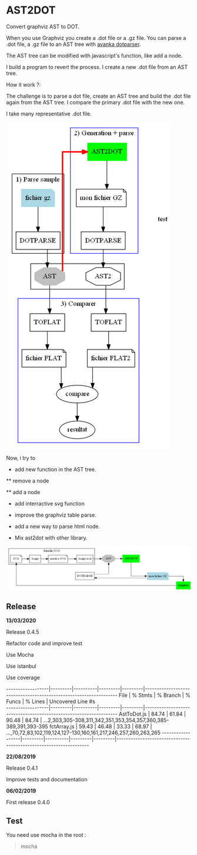 # AST2DOT
Convert graphviz AST to DOT.

When you use Graphviz you create a .dot file or a .gz file.
You can parse a .dot file, a .gz file to an AST tree with 
[avanka dotparser](https://github.com/anvaka/dotparser).

The AST tree can be modified with javascript's function, like add a node.

I build a program to revert the process.
I create a new .dot file from an AST tree.

How it work ?:

The challenge is to parse a dot file, create an AST tree and build the .dot file again from the AST tree.
I compare the primary .dot file with the new one.

I take many representative .dot file.


![Process of test](./documentation/description3.png)


Now, i try to 
* add new function in the AST tree.

** remove a node

** add a node

* add interractive svg function
* improve the graphviz table parse.

* add a new way to parse html node.

* Mix ast2dot with other library.
  
![The road](./documentation/Chaine.png)

Release
-----------------

**13/03/2020**

Release 0.4.5

Refactor code and improve test

Use Mocha

Use istanbul

Use coverage

------------------|---------|----------|---------|---------|------------------------------------------------------------------
File              | % Stmts | % Branch | % Funcs | % Lines | Uncovered Line #s                                                
------------------|---------|----------|---------|---------|------------------------------------------------------------------
 AstToDot.js      |   84.74 |    61.84 |   90.48 |   84.74 | ...2,303,305-308,311,342,351,353,354,357,360,385-389,391,393-395 
 fctArray.js      |   59.43 |    46.48 |   33.33 |   68.97 | ...,70,72,83,102,119,124,127-130,160,161,217,246,257,260,263,265 
------------------|---------|----------|---------|---------|------------------------------------------------------------------

**22/08/2019**

Release 0.4.1

Improve tests and documentation

**06/02/2019**

First release 0.4.0

Test
-----------------
You need use mocha
in the root :
>mocha
